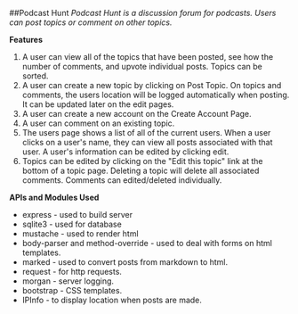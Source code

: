 ##Podcast Hunt
*Podcast Hunt is a discussion forum for podcasts. Users can post topics or comment on other topics.*

**Features**
1. A user can view all of the topics that have been posted, see how the number of comments, and upvote individual posts. Topics can be sorted.
2. A user can create a new topic by clicking on Post Topic. On topics and comments, the users location will be logged automatically when posting. It can be updated later on the edit pages.
3. A user can create a new account on the Create Account Page.
4. A user can comment on an existing topic.
5. The users page shows a list of all of the current users. When a user clicks on a user's name, they can view all posts associated with that user. A user's information can be edited by clicking edit.
6. Topics can be edited by clicking on the "Edit this topic" link at the bottom of a topic page. Deleting a topic will delete all associated comments. Comments can edited/deleted individually.


**APIs and Modules Used**
- express - used to build server
- sqlite3 - used for database
- mustache - used to render html
- body-parser and method-override - used to deal with forms on html templates.
- marked - used to convert posts from markdown to html.
- request - for http requests.
- morgan - server logging.
- bootstrap - CSS templates.
- IPInfo - to display location when posts are made.
